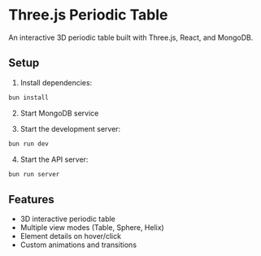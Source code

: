 # Three.js Periodic Table

An interactive 3D periodic table built with Three.js, React, and MongoDB.

## Setup

1. Install dependencies:
```bash
bun install
```

2. Start MongoDB service

3. Start the development server:
```bash
bun run dev
```

4. Start the API server:
```bash
bun run server
```

## Features

- 3D interactive periodic table
- Multiple view modes (Table, Sphere, Helix)
- Element details on hover/click
- Custom animations and transitions
